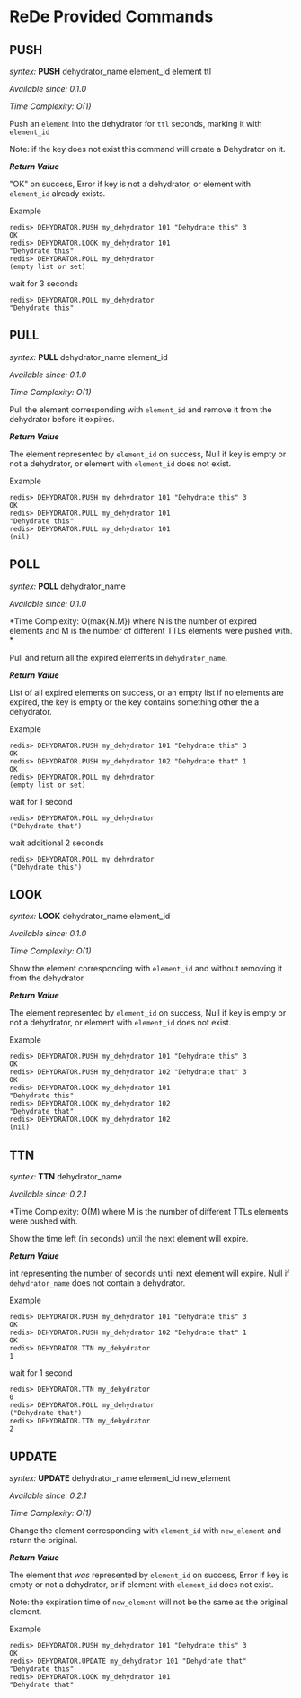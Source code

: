 # ReDe Provided Commands

## PUSH ##

*syntex:* **PUSH** dehydrator_name element_id element ttl

*Available since: 0.1.0*

*Time Complexity: O(1)*

Push an `element` into the dehydrator for `ttl` seconds, marking it with `element_id`

Note: if the key does not exist this command will create a Dehydrator on it.

***Return Value***

"OK" on success, Error if key is not a dehydrator, or element with `element_id` already exists.

Example
```
redis> DEHYDRATOR.PUSH my_dehydrator 101 "Dehydrate this" 3
OK
redis> DEHYDRATOR.LOOK my_dehydrator 101
"Dehydrate this"
redis> DEHYDRATOR.POLL my_dehydrator
(empty list or set)
```
wait for 3 seconds
```
redis> DEHYDRATOR.POLL my_dehydrator
"Dehydrate this"
```


## PULL ##

*syntex:* **PULL** dehydrator_name element_id

*Available since: 0.1.0*

*Time Complexity: O(1)*

Pull the element corresponding with `element_id` and remove it from the dehydrator before it expires.

***Return Value***

The element represented by `element_id` on success, Null if key is empty or not a dehydrator, or element with `element_id` does not exist.

Example
```
redis> DEHYDRATOR.PUSH my_dehydrator 101 "Dehydrate this" 3
OK
redis> DEHYDRATOR.PULL my_dehydrator 101
"Dehydrate this"
redis> DEHYDRATOR.PULL my_dehydrator 101
(nil)
```

## POLL ##

*syntex:* **POLL** dehydrator_name

*Available since: 0.1.0*

*Time Complexity: O(max{N.M}) where N is the number of expired elements and M is the number of different TTLs elements were pushed with. *

Pull and return all the expired elements in `dehydrator_name`.

***Return Value***

List of all expired elements on success, or an empty list if no elements are expired, the key is empty or the key contains something other the a dehydrator.

Example
```
redis> DEHYDRATOR.PUSH my_dehydrator 101 "Dehydrate this" 3
OK
redis> DEHYDRATOR.PUSH my_dehydrator 102 "Dehydrate that" 1
OK
redis> DEHYDRATOR.POLL my_dehydrator
(empty list or set)
```
wait for 1 second
```
redis> DEHYDRATOR.POLL my_dehydrator
("Dehydrate that")
```
wait additional 2 seconds
```
redis> DEHYDRATOR.POLL my_dehydrator
("Dehydrate this")
```


## LOOK ##

*syntex:* **LOOK** dehydrator_name element_id

*Available since: 0.1.0*

*Time Complexity: O(1)*

Show the element corresponding with `element_id` and without removing it from the dehydrator.

***Return Value***

The element represented by `element_id` on success, Null if key is empty or not a dehydrator, or element with `element_id` does not exist.

Example
```
redis> DEHYDRATOR.PUSH my_dehydrator 101 "Dehydrate this" 3
OK
redis> DEHYDRATOR.PUSH my_dehydrator 102 "Dehydrate that" 3
OK
redis> DEHYDRATOR.LOOK my_dehydrator 101
"Dehydrate this"
redis> DEHYDRATOR.LOOK my_dehydrator 102
"Dehydrate that"
redis> DEHYDRATOR.LOOK my_dehydrator 102
(nil)
```



## TTN ##

*syntex:* **TTN** dehydrator_name

*Available since: 0.2.1*

*Time Complexity: O(M) where M is the number of different TTLs elements were pushed with.

Show the time left (in seconds) until the next element will expire.

***Return Value***

int representing the number of seconds until next element will expire. Null if `dehydrator_name` does not contain a dehydrator.

Example
```
redis> DEHYDRATOR.PUSH my_dehydrator 101 "Dehydrate this" 3
OK
redis> DEHYDRATOR.PUSH my_dehydrator 102 "Dehydrate that" 1
OK
redis> DEHYDRATOR.TTN my_dehydrator
1
```
wait for 1 second
```
redis> DEHYDRATOR.TTN my_dehydrator
0
redis> DEHYDRATOR.POLL my_dehydrator
("Dehydrate that")
redis> DEHYDRATOR.TTN my_dehydrator
2
```


## UPDATE ##

*syntex:* **UPDATE** dehydrator_name element_id new_element

*Available since: 0.2.1*

*Time Complexity: O(1)*

Change the element corresponding with `element_id` with `new_element` and return the original.

***Return Value***

The element that *was* represented by `element_id` on success, Error if key is empty or not a dehydrator, or if element with `element_id` does not exist.

Note: the expiration time of `new_element` will not be the same as the original element.

Example
```
redis> DEHYDRATOR.PUSH my_dehydrator 101 "Dehydrate this" 3
OK
redis> DEHYDRATOR.UPDATE my_dehydrator 101 "Dehydrate that"
"Dehydrate this"
redis> DEHYDRATOR.LOOK my_dehydrator 101
"Dehydrate that"
```
